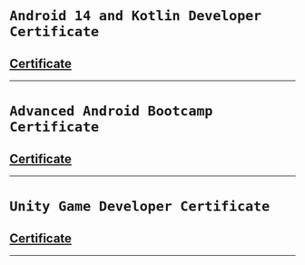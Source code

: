 # `Android 14 and Kotlin Developer Certificate`
## [Certificate](https://www.udemy.com/certificate/UC-0dd2d104-acef-40b3-a9a1-961965da9ae5/)
---
# `Advanced Android Bootcamp Certificate`
## [Certificate](https://www.udemy.com/certificate/UC-fe2ee5a9-96f5-473c-b354-a23f7a327aa5/)
---
# `Unity Game Developer Certificate`
## [Certificate](https://](https://www.udemy.com/certificate/UC-03751d33-f249-490b-bd63-a008753d534f/)https://www.udemy.com/certificate/UC-03751d33-f249-490b-bd63-a008753d534f/)
---
